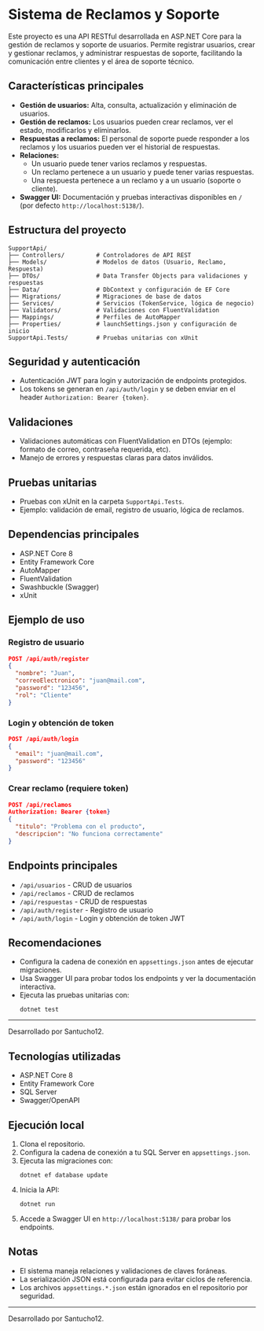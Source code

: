 # Sistema de Reclamos y Soporte

Este proyecto es una API RESTful desarrollada en ASP.NET Core para la gestión de reclamos y soporte de usuarios. Permite registrar usuarios, crear y gestionar reclamos, y administrar respuestas de soporte, facilitando la comunicación entre clientes y el área de soporte técnico.

## Características principales
- **Gestión de usuarios:** Alta, consulta, actualización y eliminación de usuarios.
- **Gestión de reclamos:** Los usuarios pueden crear reclamos, ver el estado, modificarlos y eliminarlos.
- **Respuestas a reclamos:** El personal de soporte puede responder a los reclamos y los usuarios pueden ver el historial de respuestas.
- **Relaciones:**
  - Un usuario puede tener varios reclamos y respuestas.
  - Un reclamo pertenece a un usuario y puede tener varias respuestas.
  - Una respuesta pertenece a un reclamo y a un usuario (soporte o cliente).
- **Swagger UI:** Documentación y pruebas interactivas disponibles en `/` (por defecto `http://localhost:5138/`).


## Estructura del proyecto
```
SupportApi/
├── Controllers/         # Controladores de API REST
├── Models/              # Modelos de datos (Usuario, Reclamo, Respuesta)
├── DTOs/                # Data Transfer Objects para validaciones y respuestas
├── Data/                # DbContext y configuración de EF Core
├── Migrations/          # Migraciones de base de datos
├── Services/            # Servicios (TokenService, lógica de negocio)
├── Validators/          # Validaciones con FluentValidation
├── Mappings/            # Perfiles de AutoMapper
├── Properties/          # launchSettings.json y configuración de inicio
SupportApi.Tests/        # Pruebas unitarias con xUnit
```

## Seguridad y autenticación
- Autenticación JWT para login y autorización de endpoints protegidos.
- Los tokens se generan en `/api/auth/login` y se deben enviar en el header `Authorization: Bearer {token}`.

## Validaciones
- Validaciones automáticas con FluentValidation en DTOs (ejemplo: formato de correo, contraseña requerida, etc).
- Manejo de errores y respuestas claras para datos inválidos.

## Pruebas unitarias
- Pruebas con xUnit en la carpeta `SupportApi.Tests`.
- Ejemplo: validación de email, registro de usuario, lógica de reclamos.

## Dependencias principales
- ASP.NET Core 8
- Entity Framework Core
- AutoMapper
- FluentValidation
- Swashbuckle (Swagger)
- xUnit

## Ejemplo de uso
### Registro de usuario
```json
POST /api/auth/register
{
  "nombre": "Juan",
  "correoElectronico": "juan@mail.com",
  "password": "123456",
  "rol": "Cliente"
}
```
### Login y obtención de token
```json
POST /api/auth/login
{
  "email": "juan@mail.com",
  "password": "123456"
}
```
### Crear reclamo (requiere token)
```json
POST /api/reclamos
Authorization: Bearer {token}
{
  "titulo": "Problema con el producto",
  "descripcion": "No funciona correctamente"
}
```

## Endpoints principales
- `/api/usuarios` - CRUD de usuarios
- `/api/reclamos` - CRUD de reclamos
- `/api/respuestas` - CRUD de respuestas
- `/api/auth/register` - Registro de usuario
- `/api/auth/login` - Login y obtención de token JWT

## Recomendaciones
- Configura la cadena de conexión en `appsettings.json` antes de ejecutar migraciones.
- Usa Swagger UI para probar todos los endpoints y ver la documentación interactiva.
- Ejecuta las pruebas unitarias con:
  ```
  dotnet test
  ```

---

Desarrollado por Santucho12.

## Tecnologías utilizadas
- ASP.NET Core 8
- Entity Framework Core
- SQL Server
- Swagger/OpenAPI

## Ejecución local
1. Clona el repositorio.
2. Configura la cadena de conexión a tu SQL Server en `appsettings.json`.
3. Ejecuta las migraciones con:
   ```
   dotnet ef database update
   ```
4. Inicia la API:
   ```
   dotnet run
   ```
5. Accede a Swagger UI en `http://localhost:5138/` para probar los endpoints.

## Notas
- El sistema maneja relaciones y validaciones de claves foráneas.
- La serialización JSON está configurada para evitar ciclos de referencia.
- Los archivos `appsettings.*.json` están ignorados en el repositorio por seguridad.

---

Desarrollado por Santucho12.
